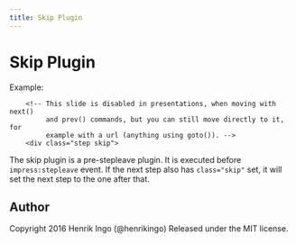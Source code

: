 ```yaml
---
title: Skip Plugin
---
```

Skip Plugin
===========

Example:

        <!-- This slide is disabled in presentations, when moving with next()
             and prev() commands, but you can still move directly to it, for
             example with a url (anything using goto()). -->
        <div class="step skip">

The skip plugin is a pre-stepleave plugin. It is executed before
`impress:stepleave` event. If the next step also has `class="skip"`
set, it will set the next step to the one after that.

Author
------

Copyright 2016 Henrik Ingo (@henrikingo)
Released under the MIT license.


